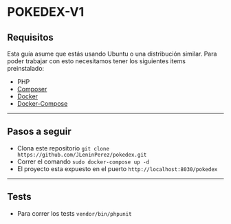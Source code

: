 # POKEDEX-V1
## Requisitos
Esta guía asume que estás usando Ubuntu o una distribución similar.
Para poder trabajar con esto necesitamos tener los siguientes items preinstalado:

- PHP
- [Composer]("https://getcomposer.org/download/")
- [Docker]("https://docs.docker.com/engine/install/ubuntu/")
- [Docker-Compose]("https://docs.docker.com/compose/install/")

-------------
## Pasos a seguir
- Clona este repositorio `git clone https://github.com/JLeninPerez/pokedex.git`
- Correr el comando `sudo docker-compose up -d`
- El proyecto esta expuesto en el puerto `http://localhost:8030/pokedex`
-------------
## Tests
- Para correr los tests `vendor/bin/phpunit`

